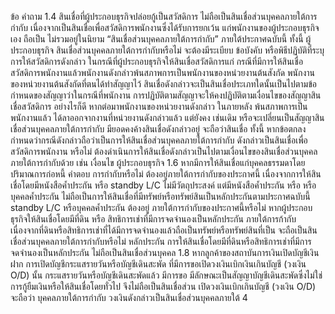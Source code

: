 ข้อ
คำถาม
1.4 สินเชื่อที่ผู้ประกอบธุรกิจปล่อยกู้เป็นสวัสดิการ ไม่ถือเป็นสินเชื่อส่วนบุคคลภายใต้การกำกับ เนื่องจากเป็นสินเชื่อเพื่อสวัสดิการพนักงานซึ่งได้รับการยกเว้น
แก่พนักงานของผู้ประกอบธุรกิจเอง ถือเป็น ไม่รวมอยู่ในนิยาม “สินเชื่อส่วนบุคคลภายใต้การกำกับ” ภายใต้ประกาศฉบับนี้ ทั้งนี้ ผู้ประกอบธุรกิจ
สินเชื่อส่วนบุคคลภายใต้การกำกับหรือไม่ จะต้องมีระเบียบ ข้อบังคับ หรือพิธีปฏิบัติที่ระบุการให้สวัสดิการดังกล่าว
ในกรณีที่ผู้ประกอบธุรกิจให้สินเชื่อสวัสดิการแก่ กรณีที่มีการให้สินเชื่อสวัสดิการพนักงานแล้วพนักงานดังกล่าวพ้นสภาพการเป็นพนักงานของหน่วยงานต้นสังกัด
พนักงานของหน่วยงานต้นสังกัดที่ตนได้ทำสัญญาไว้ สินเชื่อดังกล่าวจะเป็นสินเชื่อประเภทใดนั้นเป็นไปตามข้อกำหนดของสัญญาว่าในกรณีที่พนักงาน
การปฏิบัติตามสัญญาจะให้คงปฏิบัติตามเงื่อนไขของสัญญาสินเชื่อสวัสดิการ
อย่างไรก็ดี หากต่อมาพนักงานของหน่วยงานดังกล่าว
ในภายหลัง
พ้นสภาพการเป็นพนักงานแล้ว
ได้ลาออกจากงานที่หน่วยงานดังกล่าวแล้ว แต่ยังคง เช่นเดิม หรือจะเปลี่ยนเป็นสัญญาสินเชื่อส่วนบุคคลภายใต้การกำกับ
มียอดคงค้างสินเชื่อดังกล่าวอยู่ จะถือว่าสินเชื่อ ทั้งนี้ หากข้อตกลงกำหนดว่ากรณีดังกล่าวถือว่าเป็นการให้สินเชื่อส่วนบุคคลภายใต้การกำกับ
ดังกล่าวเป็นสินเชื่อเพื่อสวัสดิการพนักงาน หรือไม่ ต้องดำเนินการให้สินเชื่อดังกล่าวเป็นไปตามเงื่อนไขของสินเชื่อส่วนบุคคลภายใต้การกำกับด้วย เช่น เงื่อนไข
ผู้ประกอบธุรกิจ
1.6 หากมีการให้สินเชื่อแก่บุคคลธรรมดาโดย
ปริมาณการก่อหนี้
คำตอบ
การกํากับหรือไม่
ต้องอยู่ภายใต้การกำกับของประกาศนี้ เนื่องจากการให้สินเชื่อโดยมีหนังสือค้ำประกัน หรือ standby L/C
ไม่มีวัตถุประสงค์ แต่มีหนังสือค้ำประกัน หรือ หรือบุคคลค้ำประกัน ไม่ถือเป็นการให้สินเชื่อที่มีทรัพย์หรือทรัพย์สินเป็นหลักประกันตามประกาศฉบับนี้
standby L/C หรือบุคคลค้ำประกัน ต้องอยู่
ภายใต้การกํากับของประกาศนี้หรือไม่
หากผู้ประกอบธุรกิจให้สินเชื่อโดยมีที่ดิน หรือ
สิทธิการเช่าที่มีการจดจํานองเป็นหลักประกัน ภายใต้การก้ากับ เนื่องจากที่ดินหรือสิทธิการเช่าที่ได้มีการจดจํานองแล้วถือเป็นทรัพย์หรือทรัพย์สินที่เป็น
จะถือเป็นสินเชื่อส่วนบุคคลภายใต้การกำกับหรือไม่ หลักประกัน
การให้สินเชื่อโดยมีที่ดินหรือสิทธิการเช่าที่มีการจดจํานองเป็นหลักประกัน ไม่ถือเป็นสินเชื่อส่วนบุคคล
1.8 หากลูกค้าของสถาบันการเงินเปิดบัญชีเงินฝาก การเปิดบัญชีกระแสรายวันหรือบัญชีเดินสะพัด ที่มีการขอเปิดวงเงินเบิกเงินเกินบัญชี (วงเงิน O/D) นั้น
กระแสรายวันหรือบัญชีเดินสะพัดแล้ว มีการขอ มีลักษณะเป็นสัญญาบัญชีเดินสะพัดซึ่งไม่ใช่การกู้ยืมเงินหรือให้สินเชื่อโดยทั่วไป จึงไม่ถือเป็นสินเชื่อส่วน
เปิดวงเงินเบิกเกินบัญชี (วงเงิน O/D) จะถือว่า บุคคลภายใต้การกำกับ
วงเงินดังกล่าวเป็นสินเชื่อส่วนบุคคลภายใต้
4
